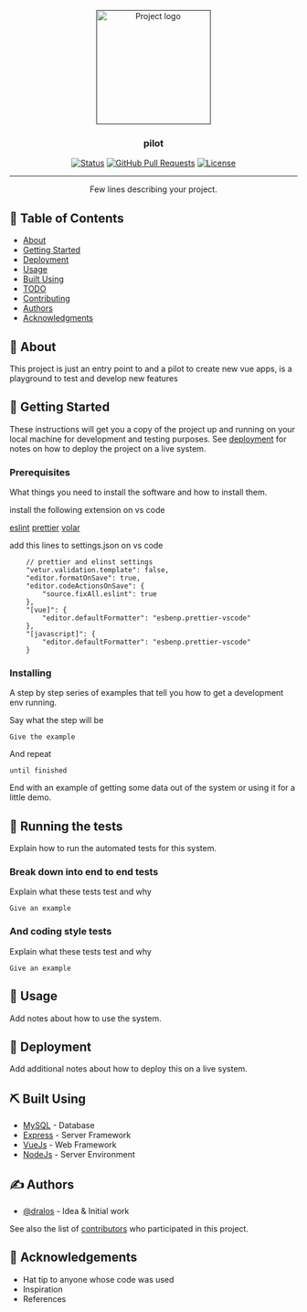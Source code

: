 <p align="center">
  <a href="" rel="noopener">
 <img width=200px height=200px src="https://i.imgur.com/6wj0hh6.jpg" alt="Project logo"></a>
</p>

<h3 align="center">pilot</h3>

<div align="center">

[![Status](https://img.shields.io/badge/status-active-success.svg)](https://github.com/dralos/pilot)
[![GitHub Pull Requests](https://img.shields.io/github/issues-pr/kylelobo/The-Documentation-Compendium.svg)](https://github.com/dralos/pilot/pulls)
[![License](https://img.shields.io/badge/license-MIT-blue.svg)](https://github.com/dralos/pilot/blob/main/LICENSE)

</div>

---

<p align="center"> Few lines describing your project.
    <br> 
</p>

## 📝 Table of Contents

- [About](#about)
- [Getting Started](#getting_started)
- [Deployment](#deployment)
- [Usage](#usage)
- [Built Using](#built_using)
- [TODO](../TODO.md)
- [Contributing](../CONTRIBUTING.md)
- [Authors](#authors)
- [Acknowledgments](#acknowledgement)

## 🧐 About <a name = "about"></a>

This project is just an entry point to and a pilot to create new vue apps, is a playground to test and develop new features

## 🏁 Getting Started <a name = "getting_started"></a>

These instructions will get you a copy of the project up and running on your local machine for development and testing purposes. See [deployment](#deployment) for notes on how to deploy the project on a live system.

### Prerequisites

What things you need to install the software and how to install them.

install the following extension on vs code

[eslint](https://marketplace.visualstudio.com/items?itemName=dbaeumer.vscode-eslint)
[prettier](https://marketplace.visualstudio.com/items?itemName=esbenp.prettier-vscode)
[volar](https://marketplace.visualstudio.com/items?itemName=Vue.volar)

add this lines to settings.json on vs code

```
    // prettier and elinst settings
    "vetur.validation.template": false,
    "editor.formatOnSave": true,
    "editor.codeActionsOnSave": {
        "source.fixAll.eslint": true
    },
    "[vue]": {
        "editor.defaultFormatter": "esbenp.prettier-vscode"
    },
    "[javascript]": {
        "editor.defaultFormatter": "esbenp.prettier-vscode"
    }
```

### Installing

A step by step series of examples that tell you how to get a development env running.

Say what the step will be

```
Give the example
```

And repeat

```
until finished
```

End with an example of getting some data out of the system or using it for a little demo.

## 🔧 Running the tests <a name = "tests"></a>

Explain how to run the automated tests for this system.

### Break down into end to end tests

Explain what these tests test and why

```
Give an example
```

### And coding style tests

Explain what these tests test and why

```
Give an example
```

## 🎈 Usage <a name="usage"></a>

Add notes about how to use the system.

## 🚀 Deployment <a name = "deployment"></a>

Add additional notes about how to deploy this on a live system.

## ⛏️ Built Using <a name = "built_using"></a>

- [MySQL](https://www.mysql.com/products/workbench/) - Database
- [Express](https://expressjs.com/) - Server Framework
- [VueJs](https://vuejs.org/) - Web Framework
- [NodeJs](https://nodejs.org/en/) - Server Environment

## ✍️ Authors <a name = "authors"></a>

- [@dralos](https://github.com/dralos) - Idea & Initial work

See also the list of [contributors](https://github.com/kylelobo/The-Documentation-Compendium/contributors) who participated in this project.

## 🎉 Acknowledgements <a name = "acknowledgement"></a>

- Hat tip to anyone whose code was used
- Inspiration
- References
